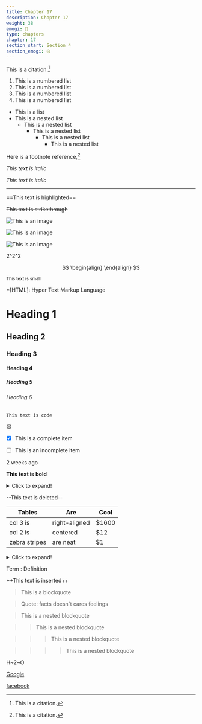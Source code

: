 ```yaml
---
title: Chapter 17
description: Chapter 17
weight: 38
emogi: 🤧
type: chapters
chapter: 17
section_start: Section 4
section_emogi: 🤐
---
```



This is a citation.[^1]
[^1]: This is a citation.


1. This is a numbered list
2. This is a numbered list
3. This is a numbered list
4. This is a numbered list
- This is a list
- This is a nested list
	- This is a nested list
		- This is a nested list
			- This is a nested list
				- This is a nested list


Here is a footnote reference,[^1]
[^1]: And here is the footnote.


*This text is italic*

_This text is italic_


---


==This text is highlighted==


~~This text is strikethrough~~


![This is an image](https://www.google.com/images/branding/googlelogo/1x/googlelogo_color_272x92dp.png)

![This is an image](https://images.pexels.com/photos/14980905/pexels-photo-14980905.jpeg "This is a title")

![This is an image](https://images.pexels.com/photos/1612351/pexels-photo-1612351.jpeg)


2^2^2


$$
\begin{align}
\end{align}
$$


<sub>This text is small</sub>


*[HTML]: Hyper Text Markup Language


# Heading 1 
## Heading 2 
### Heading 3 
#### Heading 4 
##### Heading 5 
###### Heading 6 


`This text is code`


:smile:


- [x] This is a complete item
- [ ] This is an incomplete item


<time datetime="2013-04-06T12:32+00:00">2 weeks ago</time>


**This text is bold**


<details>
<summary>Click to expand!</summary>
</details>


--This text is deleted--


| Tables | Are | Cool |
| --- | --- | --- |
| col 3 is | right-aligned | $1600 |
| col 2 is | centered | $12 |
| zebra stripes | are neat | $1 |


<details>
<summary>Click to expand!</summary>
</details>


Term
: Definition


++This text is inserted++


> This is a blockquote

> Quote: facts doesn`t cares feelings 

> This is a nested blockquote

>> This is a nested blockquote

>>> This is a nested blockquote

>>>> This is a nested blockquote


H~2~O


[Google](https://www.google.com)

[facebook](https://www.facebook.com "This is a title")
